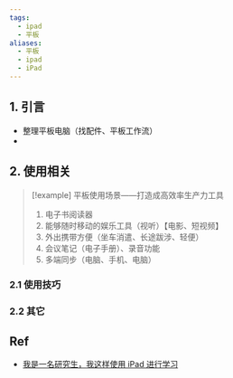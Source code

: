 ```yaml
---
tags:
  - ipad
  - 平板
aliases:
  - 平板
  - ipad
  - iPad
---
```

## 1. 引言
- 整理平板电脑（找配件、平板工作流） 
- 
## 2. 使用相关 
> [!example] 平板使用场景——打造成高效率生产力工具
> 1. 电子书阅读器
> 2. 能够随时移动的娱乐工具（视听）【电影、短视频】
> 3. 外出携带方便（坐车消遣、长途跋涉、轻便）
> 4. 会议笔记（电子手册）、录音功能
> 5. 多端同步（电脑、手机、电脑）

### 2.1 使用技巧

### 2.2 其它 


## Ref 
- [我是一名研究生，我这样使用 iPad 进行学习](https://mp.weixin.qq.com/s/pIu_gSCWo6ZIYc6PcYfBgQ)